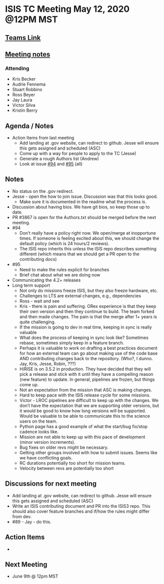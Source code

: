 # ISIS TC Meeting May 12, 2020 @12PM MST

## [Teams Link](https://teams.microsoft.com/dl/launcher/launcher.html?url=%2f_%23%2fl%2fmeetup-join%2f19%3ameeting_YWRkZjdiMGUtZWJlOC00OWMzLThlMTItZTk0Y2MyM2E1MWE0%40thread.v2%2f0%3fcontext%3d%257b%2522Tid%2522%253a%25220693b5ba-4b18-4d7b-9341-f32f400a5494%2522%252c%2522Oid%2522%253a%2522c27c6e98-e45a-45ff-aea5-7f10d6fe67c1%2522%257d%26anon%3dtrue&type=meetup-join&deeplinkId=e54b3969-3c7f-4efb-9cad-ee99cf639f86&directDl=true&msLaunch=true&enableMobilePage=true&suppressPrompt=true)

## [Meeting notes](https://docs.google.com/document/d/1YBAU5nVI4A2SNNr0DVAtSdOVp-sYjZyL8882tws3EhQ/edit?usp=sharing)

### Attending
  - Kris Becker
  - Audrie Fennema
  - Stuart Robbins
  - Ross Beyer
  - Jay Laura
  - Victor Silva
  - Kristin Berry

## Agenda / Notes
 - Action Items from last meeting
   - Add landing at .gov website, can redirect to github. Jesse will ensure this gets assigned and scheduled (ASC)
   - Come up with a way for people to apply to the TC (Jesse)
   - Generate a rough Authors list (Andrew)
   - Look at issue [#94](https://github.com/USGS-Astrogeology/ISIS_TC/issues/94) and [#95](https://github.com/USGS-Astrogeology/ISIS_TC/issues/95) (all)
   
## Notes
 - No status on the .gov redirect. 
 - Jesse - open the how to join issue. Discussion was that this looks good.
   - Make sure it is documented in the readme what the process is.
 - Discussion about having bios. We have git bios, so keep those up to date.
 - PR #3867 is open for the Authors.txt should be merged before the next meeting.
 - #94
   - Don’t really have a policy right now. We open/merge at inopportune times. If someone is feeling excited about this, we should change the default policy (which is 24 hours/2 reviews).
   - The ISIS repo inherits this unless the ISIS repo describes something different (which means that we should get a PR open to the contributing docs)
 - #95
   - Need to make the rules explicit for branches
   - Brief chat about what we are doing now
 - Communicating the 4.2+ releases
 - Long term support
   - Not only do missions freeze ISIS, but they also freeze hardware, etc.
   - Challenges to LTS are external changes, e.g., dependencies
   - Ross - wait and see
   - Kris - there is pain and suffering. ORex experience is that they keep their own version and then they continue to build. The team forked and then made changes. The pain is that the merge after 1+ years is quite challenging.
   - If the mission is going to dev in real time, keeping in sync is really valuable
   - What does the process of keeping in sync look like? Sometimes rebase, sometimes simply keep in a feature branch.
   - Perhaps it is valuable to work on drafting a best practices document for how an external team can go about making use of the code base AND contributing changes back to the repository. (Who?, I dunno. Jay, Kris, Jesse, Robin, ???)
   - HiRISE is on 3.5.2 in production. They have decided that they will pick a release and stick with it until they have a compelling reason (new feature) to update. In general, pipelines are frozen, but things come up. 
   - Not an expectation from the mission that ASC is making changes.
   - Hard to keep pace with the ISIS release cycle for some missions.
   - Victor - LROC pipelines are difficult to keep up with the changes. We don’t have the expectation that we are supporting older versions, but it would be good to know how long versions will be supported. Would be valuable to be able to communicate this to the science users on the team.
   - Python page has a good example of what the start/bug fix/stop cadence looks like.
   - Mission are not able to keep up with this pace of development (minor version increments).
   - Bug fixes on older revs might be necessary.
   - Getting other groups involved with how to submit issues. Seems like we have conflicting goals.
   - RC durations potentially too short for mission teams.
   - Velocity between revs are potentially too short


## Discussions for next meeting
 - Add landing at .gov website, can redirect to github. Jesse will ensure this gets assigned and scheduled (ASC)
 - Write an ISIS contributing document and PR into the ISIS3 repo. This should also cover feature branches and if/how the rules might differ from dev.
 - #89 - Jay - do this.


## Action Items
-

## Next Meeting
 - June 9th @ 12pm MST
